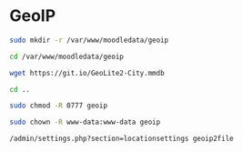 # GeoIP

```bash
sudo mkdir -r /var/www/moodledata/geoip
```

```bash
cd /var/www/moodledata/geoip
```

```bash
wget https://git.io/GeoLite2-City.mmdb
```

```bash
cd ..
```

```bash
sudo chmod -R 0777 geoip
```

```bash
sudo chown -R www-data:www-data geoip
```

```
/admin/settings.php?section=locationsettings geoip2file
```

